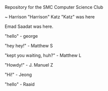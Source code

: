 Repository for the SMC Computer Science Club

~ Harrison "Harrison" Katz "Katz" was here

Emad Saadat was here.

"hello" - george

"hey hey!" - Matthew S

"kept you waiting, huh?" - Matthew L

"Howdy!" - J. Manuel Z

"Hi!" - Jeong

"hello" - Raaid

